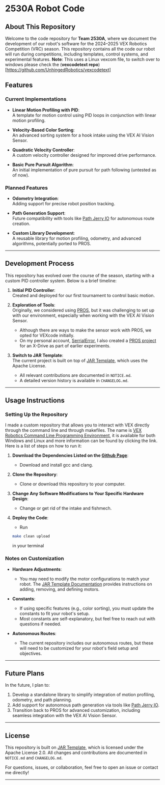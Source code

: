 # 2530A Robot Code  

## About This Repository  

Welcome to the code repository for **Team 2530A**, where we document the development of our robot's software for the 2024–2025 VEX Robotics Competition (VRC) season. This repository contains all the code our robot will run during competitions, including templates, control systems, and experimental features.
**Note**: This uses a Linux vexcom file, to switch over to windows please check the (**vexcodetext repo**)[https://github.com/UnhingedRobotics/vexcodetext]

## Features  

### Current Implementations  
- **Linear Motion Profiling with PID**:  
  A template for motion control using PID loops in conjunction with linear motion profiling.  

- **Velocity-Based Color Sorting**:  
  An advanced sorting system for a hook intake using the VEX AI Vision Sensor.  

- **Quadratic Velocity Controller**:  
  A custom velocity controller designed for improved drive performance.  

- **Basic Pure Pursuit Algorithm**:  
  An initial implementation of pure pursuit for path following (untested as of now).  

### Planned Features  
- **Odometry Integration**:  
  Adding support for precise robot position tracking.  

- **Path Generation Support**:  
  Future compatibility with tools like [Path Jerry IO](https://path.jerryio/) for autonomous route creation.  

- **Custom Library Development**:  
  A reusable library for motion profiling, odometry, and advanced algorithms, potentially ported to PROS.  

---

## Development Process  

This repository has evolved over the course of the season, starting with a custom PID controller system. Below is a brief timeline:  

1. **Initial PID Controller**:  
   Created and deployed for our first tournament to control basic motion.  

2. **Exploration of Tools**:  
   Originally, we considered using [PROS](https://pros.cs.purdue.edu/), but it was challenging to set up with our environment, especially when working with the VEX AI Vision Sensor.  
   - Although there are ways to make the sensor work with PROS, we opted for VEXcode initially.  
   - On my personal account, [SerrialError](https://github.com/SerrialError), I also created a [PROS project](https://github.com/SerrialError/x-drive-v5-pros) for an X-Drive as part of earlier experiments.  

3. **Switch to JAR Template**:  
   The current project is built on top of [JAR Template](https://github.com/JAR-Template), which uses the Apache License.  
   - All relevant contributions are documented in `NOTICE.md`.  
   - A detailed version history is available in `CHANGELOG.md`.  

---

## Usage Instructions  

### Setting Up the Repository 
I made a custom repository that allows you to interact with VEX directly through the command line and through makefiles. The name is [VEX Robotics Command Line Programming Environment](https://github.com/UnhingedRobotics/vexcodetext), it is available for both Windows and Linux and more information can be found by clicking the link. Here is a list of steps on how to run it: 
1. **Download the Dependencies Listed on the [Github Page](https://github.com/UnhingedRobotics/vexcodetext)**:  
   - Download and install gcc and clang.

2. **Clone the Repository**:  
   - Clone or download this repository to your computer.  

3. **Change Any Software Modifications to Your Specific Hardware Design**:  
   - Change or get rid of the intake and fishmech.

4. **Deploy the Code**:  
   - Run
   ```bash
   make clean upload
   ```
   in your terminal

### Notes on Customization  
- **Hardware Adjustments**:  
  - You may need to modify the motor configurations to match your robot. The [JAR Template Documentation](https://github.com/JAR-Template/JAR-Template) provides instructions on adding, removing, and defining motors.  

- **Constants**:  
  - If using specific features (e.g., color sorting), you must update the constants to fit your robot's setup.  
  - Most constants are self-explanatory, but feel free to reach out with questions if needed.  

- **Autonomous Routes**:  
  - The current repository includes our autonomous routes, but these will need to be customized for your robot's field setup and objectives.  

---

## Future Plans  

In the future, I plan to:  
1. Develop a standalone library to simplify integration of motion profiling, odometry, and path planning.  
2. Add support for autonomous path generation via tools like [Path Jerry IO](https://path.jerryio/).  
3. Transition back to PROS for advanced customization, including seamless integration with the VEX AI Vision Sensor.  

---

## License  

This repository is built on [JAR Template](https://github.com/JAR-Template/JAR-Template), which is licensed under the Apache License 2.0. All changes and contributions are documented in `NOTICE.md` and `CHANGELOG.md`.  

For questions, issues, or collaboration, feel free to open an issue or contact me directly!  

---
